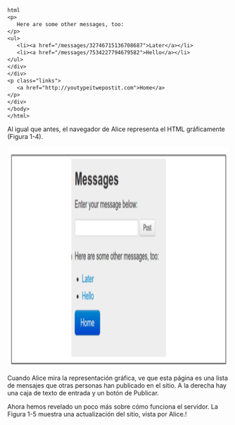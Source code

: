 ```
html
<p>
   Here are some other messages, too:
</p>
<ul>
   <li><a href="/messages/32746715136708687">Later</a></li>
   <li><a href="/messages/7534227794679582">Hello</a></li>
</ul>
</div>
</div>
<p class="links">
   <a href="http://youtypeitwepostit.com">Home</a>
</p>
</div>
</body>
</html>
```

Al igual que antes, el navegador de Alice representa el HTML gráficamente (Figura 1-4).

<img src=./image.png height=500px widht=1000px>

Cuando Alice mira la representación gráfica, ve que esta página es una lista de mensajes que otras personas han publicado en el sitio. A la derecha hay una caja de texto de entrada y un botón de Publicar.

Ahora hemos revelado un poco más sobre cómo funciona el servidor. La Figura 1-5 muestra una actualización del sitio, vista por Alice.!